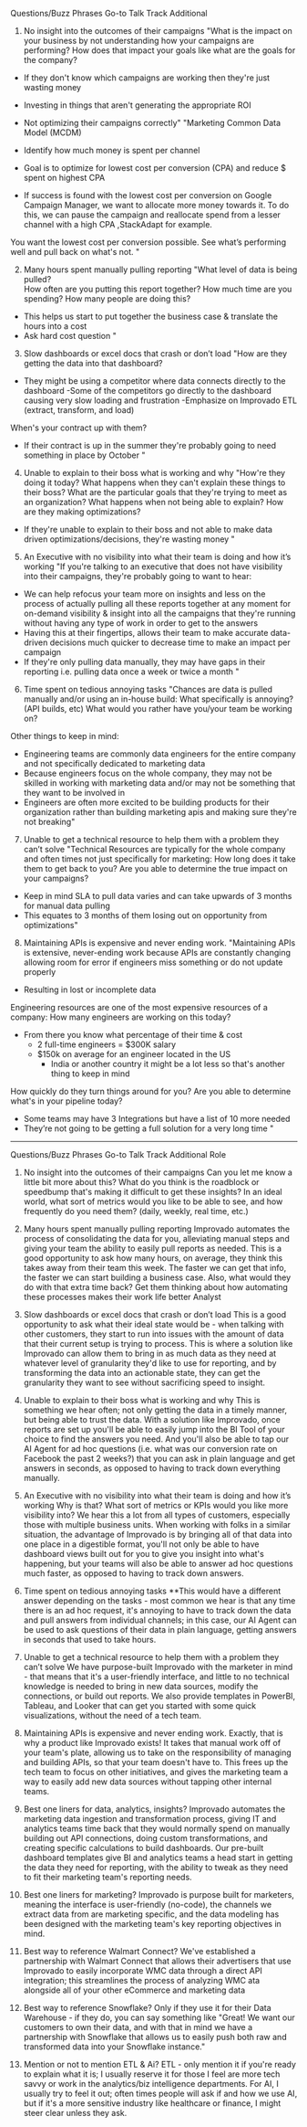 Questions/Buzz Phrases	Go-to Talk Track	Additional
1. No insight into the outcomes of their campaigns	"What is the impact on your business by not understanding how your campaigns are performing?
How does that impact your goals like what are the goals for the company?

- If they don't know which campaigns are working then they're just wasting money
- Investing in things that aren't generating the appropriate ROI
- Not optimizing their campaigns correctly"	"Marketing Common Data Model (MCDM)

- Identify how much money is spent per channel 
- Goal is to optimize for lowest cost per conversion (CPA) and reduce $ spent on highest CPA
 - If success is found with the lowest cost per conversion on Google Campaign Manager, we want to allocate more money towards it. To do this, we can pause the campaign and reallocate spend from a lesser channel with a high CPA ,StackAdapt for example.

You want the lowest cost per conversion possible.
See what’s performing well and pull back on what's not.
"  
		
2. Many hours spent manually pulling reporting	"What level of data is being pulled?  
How often are you putting this report together? 
How much time are you spending? 
How many people are doing this? 

- This helps us start to put together the business case & translate the hours into a cost 
- Ask hard cost question "	
		
3. Slow dashboards or excel docs that crash or don’t load	"How are they getting the data into that dashboard? 
- They might be using a competitor where data connects directly to the dashboard
-Some of the competitors go directly to the dashboard causing very slow loading and frustration
-Emphasize on Improvado ETL (extract, transform, and load)
 
When's your contract up with them?
- If their contract is up in the summer they're probably going to need something in place by October
"	
		
4. Unable to explain to their boss what is working and why	"How're they doing it today?
What happens when they can't explain these things to their boss?
What are the particular goals that they're trying to meet as an organization? 
What happens when not being able to explain?
How are they making optimizations? 

- If they're unable to explain to their boss and not able to make data driven optimizations/decisions, they're wasting money
"	
		
5. An Executive with no visibility into what their team is doing and how it’s working	"If you're talking to an executive that does not have visibility into their campaigns, they're probably going to want to hear:

- We can help refocus your team more on insights and less on the process of actually pulling all these reports together at any moment for on-demand visibility & insight into all the campaigns that they're running without having any type of work in order to get to the answers
- Having this at their fingertips, allows their team to make accurate data-driven decisions much quicker to decrease time to make an impact per campaign
- If they're only pulling data manually, they may have gaps in their reporting i.e. pulling data once a week or twice a month
"	
		
6. Time spent on tedious annoying tasks	"Chances are data is pulled manually and/or using an in-house build:
What specifically is annoying? (API builds, etc)
What would you rather have you/your team be working on?

Other things to keep in mind:
- Engineering teams are commonly data engineers for the entire company and not specifically dedicated to marketing data 
- Because engineers focus on the whole company, they may not be skilled in working with marketing data and/or may not be something that they want to be involved in
- Engineers are often more excited to be building products for their organization rather than building marketing apis and making sure they're not breaking"	
		
7. Unable to get a technical resource to help them with a problem they can’t solve	"Technical Resources are typically for the whole company and often times not just specifically for marketing:
How long does it take them to get back to you? 
Are you able to determine the true impact on your campaigns? 

- Keep in mind SLA to pull data varies and can take upwards of 3 months for manual data pulling 
- This equates to 3 months of them losing out on opportunity from optimizations"	
		
8. Maintaining APIs is expensive and never ending work.	"Maintaining APIs is extensive, never-ending work because APIs are constantly changing allowing room for error if engineers miss something or do not update properly
- Resulting in lost or incomplete data

Engineering resources are one of the most expensive resources of a company:
How many engineers are working on this today?
   - From there you know what percentage of their time & cost
      - 2 full-time engineers = $300K salary  
      - $150k on average for an engineer located in the US 
         - India or another country it might be a lot less so that's another thing to keep in mind 

How quickly do they turn things around for you? 
Are you able to determine what's in your pipeline today?
- Some teams may have 3 Integrations but have a list of 10 more needed
- They’re not going to be getting a full solution for a very long time
"


------
Questions/Buzz Phrases	Go-to Talk Track	Additional	Role
1. No insight into the outcomes of their campaigns	Can you let me know a little bit more about this? What do you think is the roadblock or speedbump that's making it difficult to get these insights? In an ideal world, what sort of metrics would you like to be able to see, and how frequently do you need them? (daily, weekly, real time, etc.)		
			
2. Many hours spent manually pulling reporting	Improvado automates the process of consolidating the data for you, alleviating manual steps and giving your team the ability to easily pull reports as needed. 	This is a good opportunity to ask how many hours, on average, they think this takes away from their team this week. The faster we can get that info, the faster we can start building a business case. Also, what would they do with that extra time back? Get them thinking about how automating these processes makes their work life better	Analyst
			
3. Slow dashboards or excel docs that crash or don’t load	This is a good opportunity to ask what their ideal state would be - when talking with other customers, they start to run into issues with the amount of data that their current setup is trying to process. This is where a solution like Improvado can allow them to bring in as much data as they need at whatever level of granularity they'd like to use for reporting, and by transforming the data into an actionable state, they can get the granularity they want to see without sacrificing speed to insight.		
			
4. Unable to explain to their boss what is working and why	This is something we hear often; not only getting the data in a timely manner, but being able to trust the data. With a solution like Improvado, once reports are set up you'll be able to easily jump into the BI Tool of your choice to find the answers you need. And you'll also be able to tap our AI Agent for ad hoc questions (i.e. what was our conversion rate on Facebook the past 2 weeks?) that you can ask in plain language and get answers in seconds, as opposed to having to track down everything manually.		
			
5. An Executive with no visibility into what their team is doing and how it’s working	Why is that? What sort of metrics or KPIs would you like more visibility into? We hear this a lot from all types of customers, especially those with multiple business units. When working with folks in a similar situation, the advantage of Improvado is by bringing all of that data into one place in a digestible format, you'll not only be able to have dashboard views built out for you to give you insight into what's happening, but your teams will also be able to answer ad hoc questions much faster, as opposed to having to track down answers. 		
			
6. Time spent on tedious annoying tasks	**This would have a different answer depending on the tasks - most common we hear is that any time there is an ad hoc request, it's annoying to have to track down the data and pull answers from individual channels; in this case, our AI Agent can be used to ask questions of their data in plain language, getting answers in seconds that used to take hours. 		
			
7. Unable to get a technical resource to help them with a problem they can’t solve	We have purpose-built Improvado with the marketer in mind - that means that it's a user-friendly interface, and little to no technical knowledge is needed to bring in new data sources, modify the connections, or build out reports. We also provide templates in PowerBI, Tableau, and Looker that can get you started with some quick visualizations, without the need of a tech team.		
			
8. Maintaining APIs is expensive and never ending work.	Exactly, that is why a product like Improvado exists! It takes that manual work off of your team's plate, allowing us to take on the responsibility of managing and building APIs, so that your team doesn't have to. This frees up the tech team to focus on other initiatives, and gives the marketing team a way to easily add new data sources without tapping other internal teams.		
			
9. Best one liners for data, analytics, insights?	Improvado automates the marketing data ingestion and transformation process, giving IT and analytics teams time back that they would normally spend on manually building out API connections, doing custom transformations, and creating specific calculations to build dashboards. Our pre-built dashboard templates give BI and analytics teams a head start in getting the data they need for reporting, with the ability to tweak as they need to fit their marketing team's reporting needs. 		
			
10. Best one liners for marketing?	Improvado is purpose built for marketers, meaning the interface is user-friendly (no-code), the channels we extract data from are marketing specific, and the data modeling has been designed with the marketing team's key reporting objectives in mind.		
			
11. Best way to reference Walmart Connect?	We've established a partnership with Walmart Connect that allows their advertisers that use Improvado to easily incorporate WMC data through a direct API integration; this streamlines the process of analyzing WMC ata alongside all of your other eCommerce and marketing data		
			
12. Best way to reference Snowflake?	Only if they use it for their Data Warehouse - if they do, you can say something like "Great! We want our customers to own their data, and with that in mind we have a partnership with Snowflake that allows us to easily push both raw and transformed data into your Snowflake instance."		
			
13. Mention or not to mention ETL & Ai?	ETL - only mention it if you're ready to explain what it is; I usually reserve it for those I feel are more tech savvy or work in the analytics/biz intelligence departments. For AI, I usually try to feel it out; often times people will ask if and how we use AI, but if it's a more sensitive industry like healthcare or finance, I might steer clear unless they ask.		
			
		
		
